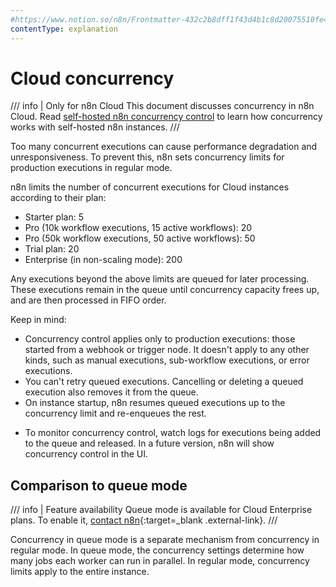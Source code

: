 ```yaml
---
#https://www.notion.so/n8n/Frontmatter-432c2b8dff1f43d4b1c8d20075510fe4
contentType: explanation
---
```


# Cloud concurrency

/// info | Only for n8n Cloud
This document discusses concurrency in n8n Cloud. Read [self-hosted n8n concurrency control](/hosting/scaling/concurrency-control/) to learn how concurrency works with self-hosted n8n instances.
///

Too many concurrent executions can cause performance degradation and unresponsiveness.  To prevent this, n8n sets concurrency limits for production executions in regular mode.

n8n limits the number of concurrent executions for Cloud instances according to their plan:

* Starter plan: 5
* Pro (10k workflow executions, 15 active workflows): 20
* Pro (50k workflow executions, 50 active workflows): 50
* Trial plan: 20
* Enterprise (in non-scaling mode): 200

Any executions beyond the above limits are queued for later processing. These executions remain in the queue until concurrency capacity frees up, and are then processed in FIFO order.

Keep in mind:

- Concurrency control applies only to production executions: those started from a webhook or trigger node. It doesn't apply to any other kinds, such as manual executions, sub-workflow executions, or error executions.
- You can't retry queued executions. Cancelling or deleting a queued execution also removes it from the queue.
- On instance startup, n8n resumes queued executions up to the concurrency limit and re-enqueues the rest.
<!-- vale off -->
- To monitor concurrency control, watch logs for executions being added to the queue and released. In a future version, n8n will show concurrency control in the UI.
<!-- vale on -->

## Comparison to queue mode

/// info | Feature availability
Queue mode is available for Cloud Enterprise plans. To enable it, [contact n8n](https://n8n-community.typeform.com/to/y9X2YuGa){:target=_blank .external-link}.
///

Concurrency in queue mode is a separate mechanism from concurrency in regular mode. In queue mode, the concurrency settings determine how many jobs each worker can run in parallel. In regular mode, concurrency limits apply to the entire instance.
